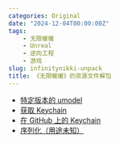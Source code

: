 ```yaml
---
categories: Original
date: "2024-12-04T00:00:00Z"
tags:
    - 无限暖暖
    - Unreal
    - 逆向工程
    - 游戏
slug: infinitynikki-unpack
title: 《无限暖暖》的资源文件解包
---
```


-   [特定版本的 umodel](https://www.gildor.org/smf/index.php/topic,8930.msg47594.html#msg47594)
-   [获取 Keychain](https://cs.rin.ru/forum/viewtopic.php?p=3082204#p3082204)
-   [在 GitHub 上的 Keychain](https://github.com/kanren3/InfinityNikki)
-   [序列化（用途未知）](https://github.com/NikkiTools/perfect)

